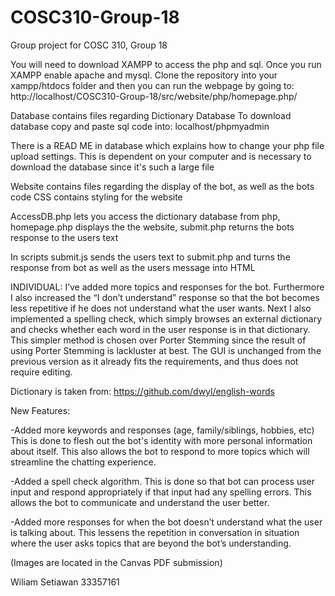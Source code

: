 # COSC310-Group-18
Group project for COSC 310, Group 18

You will need to download XAMPP to access the php and sql. Once you run XAMPP
enable apache and mysql. Clone the repository into your xampp/htdocs folder
and then you can run the webpage by going to:
http://localhost/COSC310-Group-18/src/website/php/homepage.php/

Database contains files regarding Dictionary Database
To download database copy and paste sql code into: 
localhost/phpmyadmin

There is a READ ME in database which explains how to change your php file upload
settings. This is dependent on your computer and is necessary to download the
database since it's such a large file

Website contains files regarding the display of the bot, as well as the bots code
CSS contains styling for the website

AccessDB.php lets you access the dictionary database from php,
homepage.php displays the the website,
submit.php returns the bots response to the users text

In scripts submit.js sends the users text to submit.php and turns the response 
from bot as well as the users message into HTML

INDIVIDUAL:
I’ve added more topics and responses for the bot. Furthermore I also increased the “I don’t understand” response so that the bot becomes less repetitive if he does not understand what the user wants. Next I also implemented a spelling check, which simply browses an external dictionary and checks whether each word in the user response is in that dictionary. This simpler method is chosen over Porter Stemming since the result of using Porter Stemming is lackluster at best. The GUI is unchanged from the previous version as it already fits the requirements, and thus does not require editing.

Dictionary is taken from:
https://github.com/dwyl/english-words

New Features:

-Added more keywords and responses (age, family/siblings, hobbies, etc) This is done to flesh out the bot's identity with more personal information about itself.
This also allows the bot to respond to more topics which will streamline the chatting experience.
 
-Added a spell check algorithm. This is done so that bot can process user input and respond appropriately if that input had any spelling errors. This allows the bot to communicate and understand the user better.
 

-Added more responses for when the bot doesn’t understand what the user is talking about. This lessens the repetition in conversation in situation where the user asks topics that are beyond the bot’s understanding.  

(Images are located in the Canvas PDF submission)



Wiliam Setiawan
33357161
